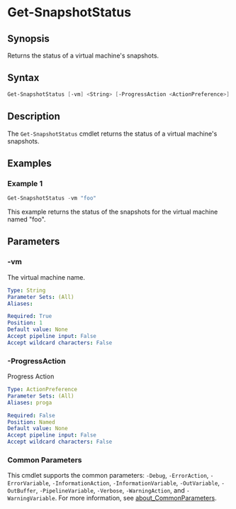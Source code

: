 # Get-SnapshotStatus

## Synopsis

Returns the status of a virtual machine's snapshots.

## Syntax

```powershell
Get-SnapshotStatus [-vm] <String> [-ProgressAction <ActionPreference>] [<CommonParameters>]
```

## Description

The `Get-SnapshotStatus` cmdlet returns the status of a virtual machine's snapshots.

## Examples

### Example 1

```powershell
Get-SnapshotStatus -vm "foo"
```

This example returns the status of the snapshots for the virtual machine named "foo".

## Parameters

### -vm

The virtual machine name.

```yaml
Type: String
Parameter Sets: (All)
Aliases:

Required: True
Position: 1
Default value: None
Accept pipeline input: False
Accept wildcard characters: False
```

### -ProgressAction

Progress Action

```yaml
Type: ActionPreference
Parameter Sets: (All)
Aliases: proga

Required: False
Position: Named
Default value: None
Accept pipeline input: False
Accept wildcard characters: False
```

### Common Parameters

This cmdlet supports the common parameters: `-Debug`, `-ErrorAction`, `-ErrorVariable`, `-InformationAction`, `-InformationVariable`, `-OutVariable`, `-OutBuffer`, `-PipelineVariable`, `-Verbose`, `-WarningAction`, and `-WarningVariable`. For more information, see [about_CommonParameters](http://go.microsoft.com/fwlink/?LinkID=113216).
